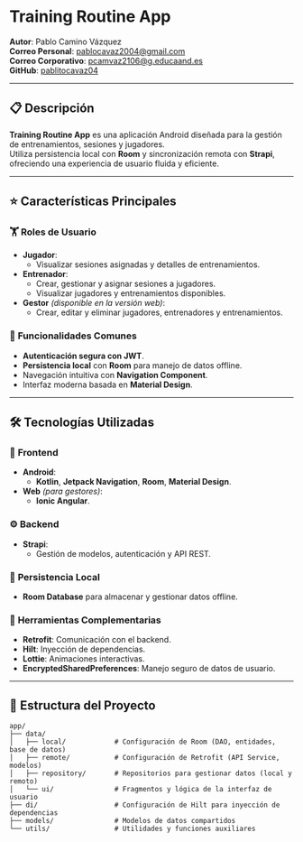 # **Training Routine App**  
**Autor**: Pablo Camino Vázquez  
**Correo Personal**: [pablocavaz2004@gmail.com](mailto:pablocavaz2004@gmail.com)  
**Correo Corporativo**: [pcamvaz2106@g.educaand.es](mailto:pcamvaz2106@g.educaand.es)  
**GitHub**: [pablitocavaz04](https://github.com/pablitocavaz04)  

---

## 📋 **Descripción**
**Training Routine App** es una aplicación Android diseñada para la gestión de entrenamientos, sesiones y jugadores.  
Utiliza persistencia local con **Room** y sincronización remota con **Strapi**, ofreciendo una experiencia de usuario fluida y eficiente.

---

## ⭐ **Características Principales**
### 🏋️ **Roles de Usuario**
- **Jugador**:  
  - Visualizar sesiones asignadas y detalles de entrenamientos.
- **Entrenador**:  
  - Crear, gestionar y asignar sesiones a jugadores.
  - Visualizar jugadores y entrenamientos disponibles.
- **Gestor** *(disponible en la versión web)*:  
  - Crear, editar y eliminar jugadores, entrenadores y entrenamientos.

### 🔑 **Funcionalidades Comunes**
- **Autenticación segura con JWT**.
- **Persistencia local** con **Room** para manejo de datos offline.
- Navegación intuitiva con **Navigation Component**.
- Interfaz moderna basada en **Material Design**.

---

## 🛠 **Tecnologías Utilizadas**
### 📱 **Frontend**
- **Android**:  
  - **Kotlin**, **Jetpack Navigation**, **Room**, **Material Design**.
- **Web** *(para gestores)*:  
  - **Ionic Angular**.

### ⚙️ **Backend**
- **Strapi**:  
  - Gestión de modelos, autenticación y API REST.

### 💾 **Persistencia Local**
- **Room Database** para almacenar y gestionar datos offline.

### 🔧 **Herramientas Complementarias**
- **Retrofit**: Comunicación con el backend.  
- **Hilt**: Inyección de dependencias.  
- **Lottie**: Animaciones interactivas.  
- **EncryptedSharedPreferences**: Manejo seguro de datos de usuario.  

---

## 📂 **Estructura del Proyecto**
```plaintext
app/
├── data/
│   ├── local/            # Configuración de Room (DAO, entidades, base de datos)
│   ├── remote/           # Configuración de Retrofit (API Service, modelos)
│   ├── repository/       # Repositorios para gestionar datos (local y remoto)
│   └── ui/               # Fragmentos y lógica de la interfaz de usuario
├── di/                   # Configuración de Hilt para inyección de dependencias
├── models/               # Modelos de datos compartidos
└── utils/                # Utilidades y funciones auxiliares
